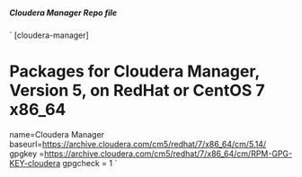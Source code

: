##### Cloudera Manager Repo file

`
[cloudera-manager]
# Packages for Cloudera Manager, Version 5, on RedHat or CentOS 7 x86_64
name=Cloudera Manager
baseurl=https://archive.cloudera.com/cm5/redhat/7/x86_64/cm/5.14/
gpgkey =https://archive.cloudera.com/cm5/redhat/7/x86_64/cm/RPM-GPG-KEY-cloudera
gpgcheck = 1
`